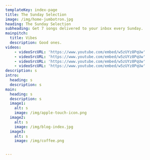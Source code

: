 ```yaml
---
templateKey: index-page
title: The Sunday Selection
image: /img/home-jumbotron.jpg
heading: The Sunday Selection
subheading: Get 7 songs delivered to your inbox every Sunday.
mainpitch:
  title: Vibes
  description: Good ones.
videos:
    - videoSrcURL: 'https://www.youtube.com/embed/w5zUYz8PqUw'
    - videoSrcURL: 'https://www.youtube.com/embed/w5zUYz8PqUw'
    - videoSrcURL: 'https://www.youtube.com/embed/w5zUYz8PqUw'
    - videoSrcURL: 'https://www.youtube.com/embed/w5zUYz8PqUw'
description: s
intro:
  heading: s
  description: s
main:
  heading: s
  description: s
  image1:
    alt: s
    image: /img/apple-touch-icon.png
  image2:
    alt: s
    image: /img/blog-index.jpg
  image3:
    alt: s
    image: /img/coffee.png


---
```



